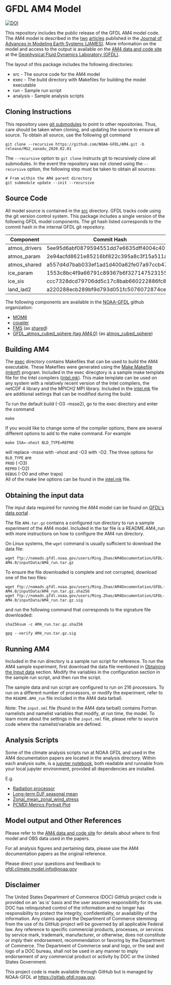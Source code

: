 # GFDL AM4 Model

[![DOI](https://zenodo.org/badge/102487636.svg)](https://zenodo.org/badge/latestdoi/102487636)

This repository includes the public release of the GFDL AM4 model
code.  The AM4 model is described in the
[two](https://doi.org/10.1002/2017MS001208)
[articles](https://doi.org/10.1002/2017MS001209) published in the
[Journal of Advances in Modeling Earth Systems
(JAMES)](https://agupubs.onlinelibrary.wiley.com/journal/19422466).
More information on the model and access to the output is available on
the [AM4 data and code
site](http://data1.gfdl.noaa.gov/nomads/forms/am4.0/) at the
[Geophysical Fluid Dynamics Laboratory
(GFDL)](https://www.gfdl.noaa.gov).

The layout of this package includes the following directories:

* src - The source code for the AM4 model
* exec - The build directory with Makefiles for building the model executable
* run - Sample run script
* analysis - Sample analysis scripts

## Cloning Instructions

This repository uses [git
submodules](https://git-scm.com/book/en/v2/Git-Tools-Submodules) to
point to other repositories.  Thus, care should be taken when cloning,
and updating the source to ensure all source.  To obtain all source,
use the following git command

```
git clone --recursive https://github.com/NOAA-GFDL/AM4.git -b release/MG2_xanadu_2020.02.01
```

The `--recursive` option to `git clone` instructs git to recursively
clone all submodules.  In the event the repository was not cloned
using the `--recursive` option, the following step must be taken to
obtain all sources:

```
# From within the AM4 parent directory
git submodule update --init --recursive
```

## Source Code

All model source is contained in the [src](src) directory.  GFDL
tracks code using the git version control system.  This package
includes a single version of the following GFDL model components.  The
git hash listed corresponds to the commit hash in the internal GFDL
git repository.

Component | Commit Hash
--------- | -----------
atmos_drivers | 5ee95d6abf0879594551dd7e6635dff4004c4010
atmos_param | 2e94acfd8621e85216bf822c395a8c3f15a511a5
atmos_shared | a557d4d7bab033ef1ad1d400a62fe07a97ccb477
ice_param | 1553c8bc4f9a66791c89367b6f327147523155ed
ice_sis | ccc7328dcd79706dd5c17c8bab660222886fc80b
land_lad2 | a220288ecb289bf9d793d051fc5076072874ce07

The following components are available in the
[NOAA-GFDL](https://github.com/NOAA-GFDL) github organization:

* [MOM6](https://github.com/NOAA-GFDL/MOM6)
* [coupler](https://github.com/NOAA-GFDL/coupler)
* [FMS](https://github.com/NOAA-GFDL/FMS) (as [shared](src/shared))
* [GFDL_atmos_cubed_sphere (tag AM4.0)](https://github.com/NOAA-GFDL/GFDL_atmos_cubed_sphere) (as [atmos_cubed_sphere](src/atmos_cubed_sphere))

## Building AM4

The [exec](exec) directory contains Makefiles that can be used to
build the AM4 executable.  These Makefiles were generated using the
[Make Makefile (mkmf)](https://github.com/NOAA-GFDL/mkmf) program.
Included in the exec direcgtory is a sample make template file for the
Intel compilers ([intel.mk](exec/templates/intel.mk)).  This make
template can be used on any system with a relatively recent version of
the Intel compilers, the netCDF 4 library and the MPICH2 MPI library.
Included in the [intel.mk](exec/templates/intel.mk) file are
additional settings that can be modified during the build.  


To run the default build (-O3 -msse2), go to the exec directory and
enter the command
```
make
```
If you would like to change some of the compiler options, there are several different
options to add to the make command.  For example
```
make ISA=-xhost BLD_TYPE=REPRO
```
will replace -msse with -xhost and -O3 with -O2.  The three options for
`BLD_TYPE` are  
`PROD` (-O3)  
`REPRO` (-O2)    
`DEBUG` (-O0 and other traps)  
All of the make line options can be
found in the [intel.mk](exec/templates/intel.mk) file.

## Obtaining the input data

The input data required for running the AM4 model can be found on
[GFDL's data
portal](http://data1.gfdl.noaa.gov/nomads/forms/am4.0/) .

The file `AM4.tar.gz` contains a configured run directory to run a
sample experiment of the AM4 model.  Included in the tar file is a
README.AM4_run with more instructions on how to configure the AM4 run
directory.

On Linux systems, the `wget` command is usually sufficient to download the data
file:

```
wget ftp://nomads.gfdl.noaa.gov/users/Ming.Zhao/AM4Documentation/GFDL-AM4.0/inputData/AM4_run.tar.gz
```

To ensure the file downloaded is complete and not corrupted, download one of the two files:

```
wget ftp://nomads.gfdl.noaa.gov/users/Ming.Zhao/AM4Documentation/GFDL-AM4.0/inputData/AM4_run.tar.gz.sha256
wget ftp://nomads.gfdl.noaa.gov/users/Ming.Zhao/AM4Documentation/GFDL-AM4.0/inputData/AM4_run.tar.gz.sig
```

and run the following command that corresponds to the signature file downloaded:

```
sha256sum -c AM4_run.tar.gz.sha256
```

```
gpg --verify AM4_run.tar.gz.sig
```

## Running AM4

Included in the run directory is a sample run script for reference.
To run the AM4 sample experiment, first download the data file
mentioned in [Obtaining the Input data](#obtaining-the-input-data)
section.  Modify the variables in the configuration section in the
sample run script, and then run the script.

The sample data and run script are configured to run on 216
processors.  To run on a different number of processors, or modify the
experiment, refer to the `README.AM4_run` file included in the AM4
data tarball.

Note: The `input.nml` file (found in the AM4 data tarball) contains
Fortran namelists and namelist variables that modify, at run time, the
model.  To learn more about the settings in the `input.nml` file,
please refer to source code where the namelist/variable are defined.

## Analysis Scripts

Some of the climate analysis scripts run at NOAA GFDL and used in the
AM4 documentation papers are located in the analysis directory.
Within each analysis suite, is a [jupyter
notebook](https://jupyter-notebook.readthedocs.io/en/stable/), both
readable and runnable from your local jupyter environment, provided
all dependencies are installed.

E.g.

* [Radiation processor](analysis/cjs1/radiation_atmos_av_mon/radiation_atmos_av_mon.ipynb)
* [Long-term DJF seasonal mean](analysis/bw/bw_atmos_cru_ts_a1r/bw_atmos_monthly_cru_ts.1980-2014.ipynb)
* [Zonal_mean_zonal_wind_stress](analysis/bw/bw_atmos_zm_atl_pac_a1r/bw_atmos_atl_pac.1980-2014.ipynb)
* [PCMDI Metrics Portrait Plot](analysis/pcmdimetrics/portraitPlot-AM4.AMIP.ipynb)

## Model output and Other References

Please refer to the [AM4 data and code
site](http://data1.gfdl.noaa.gov/nomads/forms/am4.0/) for details
about where to find model and OBS data used in the papers.

For all analysis figures and pertaining data, please use the AM4
documentation papers as the original reference.

Please direct your questions and feedback to
gfdl.climate.model.info@noaa.gov

## Disclaimer

The United States Department of Commerce (DOC) GitHub project code is
provided on an 'as is' basis and the user assumes responsibility for
its use.  DOC has relinquished control of the information and no
longer has responsibility to protect the integrity, confidentiality,
or availability of the information.  Any claims against the Department
of Commerce stemming from the use of its GitHub project will be
governed by all applicable Federal law.  Any reference to specific
commercial products, processes, or services by service mark,
trademark, manufacturer, or otherwise, does not constitute or imply
their endorsement, recommendation or favoring by the Department of
Commerce.  The Department of Commerce seal and logo, or the seal and
logo of a DOC bureau, shall not be used in any manner to imply
endorsement of any commercial product or activity by DOC or the United
States Government.

This project code is made available through GitHub but is managed by
NOAA-GFDL at https://gitlab.gfdl.noaa.gov.
